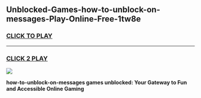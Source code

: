 
## Unblocked-Games-how-to-unblock-on-messages-Play-Online-Free-1tw8e
<h3>
<a href="https://premium76.site?title=how-to-unblock-on-messages&ref=26A">CLICK TO PLAY</a></h3>
<hr>

<h3>
<a href="https://premium76.site?title=how-to-unblock-on-messages&ref=26A">CLICK 2 PLAY</a>
  
</h3>

<a href="https://premium76.site?title=how-to-unblock-on-messages&ref=26A"><img src="https://clearcache.store/games.png"></a>


**how-to-unblock-on-messages games unblocked: Your Gateway to Fun and Accessible Online Gaming**
